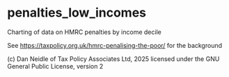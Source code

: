 # penalties_low_incomes
Charting of data on HMRC penalties by income decile

See https://taxpolicy.org.uk/hmrc-penalising-the-poor/ for the background

(c) Dan Neidle of Tax Policy Associates Ltd, 2025 licensed under the GNU General Public License, version 2
